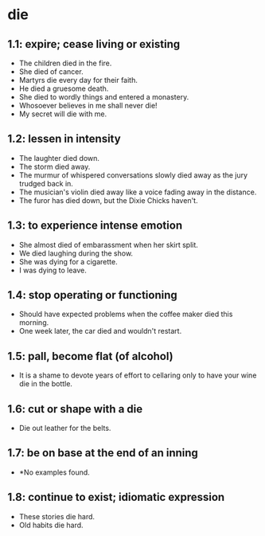 # die
## 1.1: expire; cease living or existing

  *  The children died in the fire.
  *  She died of cancer.
  *  Martyrs die every day for their faith.
  *  He died a gruesome death.
  *  She died to wordly things and entered a monastery.
  *  Whosoever believes in me shall never die!
  *  My secret will die with me.

## 1.2: lessen in intensity

  *  The laughter died down.
  *  The storm died away.
  *  The murmur of whispered conversations slowly died away as the jury trudged back in.
  *  The musician's violin died away like a voice fading away in the distance.
  *  The furor has died down, but the Dixie Chicks haven't.

## 1.3: to experience intense emotion

  *  She almost died of embarassment when her skirt split.
  *  We died laughing during the show.
  *  She was dying for a cigarette.
  *  I was dying to leave.

## 1.4: stop operating or functioning

  *  Should have expected problems when the coffee maker died this morning.
  *  One week later, the car died and wouldn't restart.

## 1.5: pall, become flat (of alcohol)

  *  It is a shame to devote years of effort to cellaring only to have your wine die in the bottle.

## 1.6: cut or shape with a die

  *  Die out leather for the belts.

## 1.7: be on base at the end of an inning

  *  *No examples found.

## 1.8: continue to exist; idiomatic expression

  *  These stories die hard.
  *  Old habits die hard.
